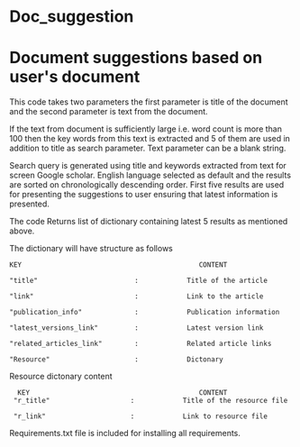 # Doc_suggestion
# Document suggestions based on user's document 

This code takes two parameters the first parameter is title of the document and the second parameter is text  from the document. 

If the text from document is sufficiently large i.e. word count is more than 100 then the key words from this text is extracted and 5 of them are used in addition to title as search parameter. Text parameter can be a blank string. 

Search query is generated using title and keywords extracted from text for screen Google scholar. English language selected as default and the results are sorted on chronologically descending order. First five results are used for presenting the suggestions to  user ensuring that latest information is presented. 


The code Returns list of dictionary containing latest 5 results as mentioned above. 

The dictionary will have structure as follows

    KEY                                            CONTENT
    
    "title"                        :            Title of the article

    "link"                         :            Link to the article

    "publication_info"             :            Publication information 

    "latest_versions_link"         :            Latest version link 

    "related_articles_link"        :            Related article links 

    "Resource"                     :            Dictonary 
   
Resource dictonary content

      KEY                                          CONTENT
     "r_title"                    :            Title of the resource file 

     "r_link"                     :            Link to resource file


Requirements.txt file is included for installing all requirements.
